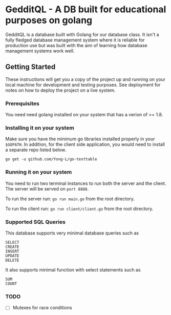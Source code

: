 # GedditQL - A DB built for educational purposes on golang

GedditQL is a database built with Golang for our database class. It isn't a fully fledged database management system where it is reliable for production use but was built with the aim of learning how database management systems work well.

## Getting Started

These instructions will get you a copy of the project up and running on your local machine for development and testing purposes. See deployment for notes on how to deploy the project on a live system.

### Prerequisites

You need need golang installed on your system that has a verion of >= 1.8.

### Installing it on your system

Make sure you have the minimum go libraries installed properly in your `$GOPATH`.
In addition, for the client side application, you would need to install a separate repo listed below.

` go get -u github.com/Yong-L/go-texttable `

### Running it on your system

You need to run two terminal instances to run both the server and the client. The server will be served on `port 8888`. 

To run the server run: `go run main.go` from the root directory.

To run the client run: `go run client/client.go` from the root directory.

### Supported SQL Queries

This database supports very minimal database queries such as 

```
SELECT
CREATE
INSERT
UPDATE
DELETE
```

It also supports minimal function with select statements such as 

```
SUM
COUNT
```

### TODO 

- [ ] Mutexes for race conditions
